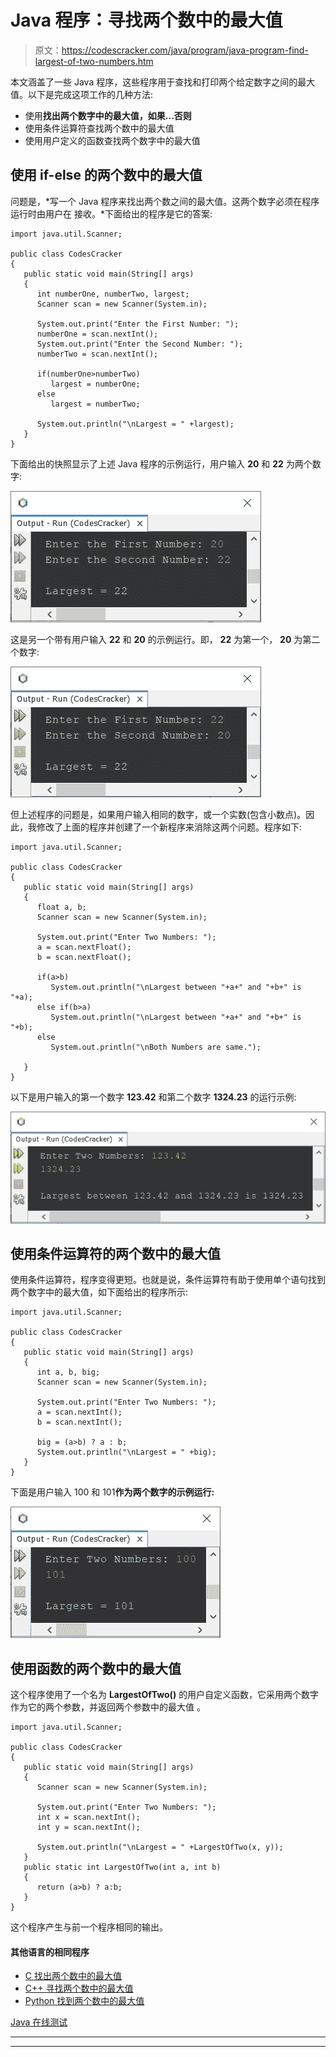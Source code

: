 # Java 程序：寻找两个数中的最大值

> 原文：<https://codescracker.com/java/program/java-program-find-largest-of-two-numbers.htm>

本文涵盖了一些 Java 程序，这些程序用于查找和打印两个给定数字之间的最大值。以下是完成这项工作的几种方法:

*   使用**找出两个数字中的最大值，如果...否则**
*   使用条件运算符查找两个数中的最大值
*   使用用户定义的函数查找两个数字中的最大值

## 使用 if-else 的两个数中的最大值

问题是，*写一个 Java 程序来找出两个数之间的最大值。这两个数字必须在程序运行时由用户在 接收。*下面给出的程序是它的答案:

```
import java.util.Scanner;

public class CodesCracker
{
   public static void main(String[] args)
   {
      int numberOne, numberTwo, largest;
      Scanner scan = new Scanner(System.in);

      System.out.print("Enter the First Number: ");
      numberOne = scan.nextInt();
      System.out.print("Enter the Second Number: ");
      numberTwo = scan.nextInt();

      if(numberOne>numberTwo)
         largest = numberOne;
      else
         largest = numberTwo;

      System.out.println("\nLargest = " +largest);
   }
}
```

下面给出的快照显示了上述 Java 程序的示例运行，用户输入 **20** 和 **22** 为两个数字:

![Java Program find largest of two numbers](img/2573bc0799ece0f9de8d7c4df5443db7.png)

这是另一个带有用户输入 **22** 和 **20** 的示例运行。即， **22** 为第一个， **20** 为第二个数字:

![Java Program find largest in two numbers](img/11aed3df166730cad91271a9e06b3d41.png)

但上述程序的问题是，如果用户输入相同的数字，或一个实数(包含小数点)。因此，我修改了上面的程序并创建了一个新程序来消除这两个问题。程序如下:

```
import java.util.Scanner;

public class CodesCracker
{
   public static void main(String[] args)
   {
      float a, b;
      Scanner scan = new Scanner(System.in);

      System.out.print("Enter Two Numbers: ");
      a = scan.nextFloat();
      b = scan.nextFloat();

      if(a>b)
         System.out.println("\nLargest between "+a+" and "+b+" is "+a);
      else if(b>a)
         System.out.println("\nLargest between "+a+" and "+b+" is "+b);
      else
         System.out.println("\nBoth Numbers are same.");

   }
}
```

以下是用户输入的第一个数字 **123.42** 和第二个数字 **1324.23** 的运行示例:

![java find biggest of two numbers](img/9fa8202f80b6b5bbc80f40e0bac7238f.png)

## 使用条件运算符的两个数中的最大值

使用条件运算符，程序变得更短。也就是说，条件运算符有助于使用单个语句找到两个数字中的最大值，如下面给出的程序所示:

```
import java.util.Scanner;

public class CodesCracker
{
   public static void main(String[] args)
   {
      int a, b, big;
      Scanner scan = new Scanner(System.in);

      System.out.print("Enter Two Numbers: ");
      a = scan.nextInt();
      b = scan.nextInt();

      big = (a>b) ? a : b;
      System.out.println("\nLargest = " +big);
   }
}
```

下面是用户输入 100 和 101**作为两个数字的示例运行:**

![java largest of two numbers using conditional operator](img/a9da70ed8d08437bab1dabf007ba0471.png)

## 使用函数的两个数中的最大值

这个程序使用了一个名为 **LargestOfTwo()** 的用户自定义函数，它采用两个数字作为它的两个参数，并返回两个参数中的最大值 。

```
import java.util.Scanner;

public class CodesCracker
{
   public static void main(String[] args)
   {
      Scanner scan = new Scanner(System.in);

      System.out.print("Enter Two Numbers: ");
      int x = scan.nextInt();
      int y = scan.nextInt();

      System.out.println("\nLargest = " +LargestOfTwo(x, y));
   }
   public static int LargestOfTwo(int a, int b)
   {
      return (a>b) ? a:b;
   }
}
```

这个程序产生与前一个程序相同的输出。

#### 其他语言的相同程序

*   [C 找出两个数中的最大值](/c/program/c-program-find-greatest-of-two-numbers.htm)
*   [C++ 寻找两个数中的最大值](/cpp/program/cpp-program-find-greatest-of-two-numbers.htm)
*   [Python 找到两个数中的最大值](/python/program/python-program-find-largest-of-two-numbers.htm)

[Java 在线测试](/exam/showtest.php?subid=1)

* * *

* * *
